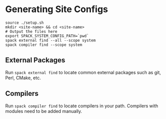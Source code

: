 # Generating Site Configs

```
source ./setup.sh
mkdir <site-name> && cd <site-name>
# Output the files here
export SPACK_SYSTEM_CONFIG_PATH=`pwd`
spack external find --all --scope system
spack compiler find --scope system
```

## External Packages

Run `spack external find` to locate common external packages such as git, Perl, CMake, etc.

## Compilers

Run `spack compiler find` to locate compilers in your path. Compilers with modules need to be added manually. 
